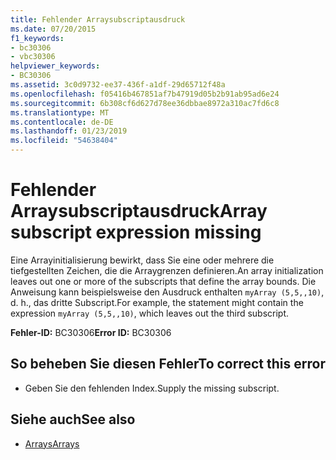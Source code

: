```yaml
---
title: Fehlender Arraysubscriptausdruck
ms.date: 07/20/2015
f1_keywords:
- bc30306
- vbc30306
helpviewer_keywords:
- BC30306
ms.assetid: 3c0d9732-ee37-436f-a1df-29d65712f48a
ms.openlocfilehash: f05416b467851af7b47919d05b2b91ab95ad6e24
ms.sourcegitcommit: 6b308cf6d627d78ee36dbbae8972a310ac7fd6c8
ms.translationtype: MT
ms.contentlocale: de-DE
ms.lasthandoff: 01/23/2019
ms.locfileid: "54638404"
---
```

# <a name="array-subscript-expression-missing"></a><span data-ttu-id="fbdea-102">Fehlender Arraysubscriptausdruck</span><span class="sxs-lookup"><span data-stu-id="fbdea-102">Array subscript expression missing</span></span>
<span data-ttu-id="fbdea-103">Eine Arrayinitialisierung bewirkt, dass Sie eine oder mehrere die tiefgestellten Zeichen, die die Arraygrenzen definieren.</span><span class="sxs-lookup"><span data-stu-id="fbdea-103">An array initialization leaves out one or more of the subscripts that define the array bounds.</span></span> <span data-ttu-id="fbdea-104">Die Anweisung kann beispielsweise den Ausdruck enthalten `myArray (5,5,,10)`, d. h., das dritte Subscript.</span><span class="sxs-lookup"><span data-stu-id="fbdea-104">For example, the statement might contain the expression `myArray (5,5,,10)`, which leaves out the third subscript.</span></span>  
  
 <span data-ttu-id="fbdea-105">**Fehler-ID:** BC30306</span><span class="sxs-lookup"><span data-stu-id="fbdea-105">**Error ID:** BC30306</span></span>  
  
## <a name="to-correct-this-error"></a><span data-ttu-id="fbdea-106">So beheben Sie diesen Fehler</span><span class="sxs-lookup"><span data-stu-id="fbdea-106">To correct this error</span></span>  
  
-   <span data-ttu-id="fbdea-107">Geben Sie den fehlenden Index.</span><span class="sxs-lookup"><span data-stu-id="fbdea-107">Supply the missing subscript.</span></span>  
  
## <a name="see-also"></a><span data-ttu-id="fbdea-108">Siehe auch</span><span class="sxs-lookup"><span data-stu-id="fbdea-108">See also</span></span>
- [<span data-ttu-id="fbdea-109">Arrays</span><span class="sxs-lookup"><span data-stu-id="fbdea-109">Arrays</span></span>](../../../visual-basic/programming-guide/language-features/arrays/index.md)

